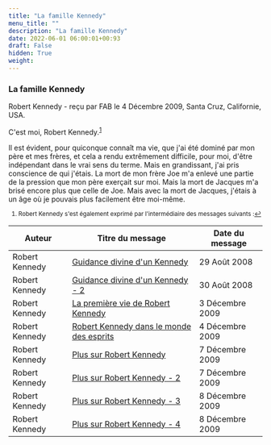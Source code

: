 ```yaml
---
title: "La famille Kennedy"
menu_title: ""
description: "La famille Kennedy"
date: 2022-06-01 06:00:01+00:93
draft: False
hidden: True
weight:
---
```

### La famille Kennedy

Robert Kennedy - reçu par FAB le 4 Décembre 2009, Santa Cruz, Californie, USA.

C'est moi, Robert Kennedy.<sup id="a1">[1](#f1)</sup>

Il est évident, pour quiconque connaît ma vie, que j'ai été dominé par mon père et mes frères, et cela a rendu extrêmement difficile, pour moi, d'être indépendant dans le vrai sens du terme. Mais en grandissant, j'ai pris conscience de qui j'étais. La mort de mon frère Joe m'a enlevé une partie de la pression que mon père exerçait sur moi. Mais la mort de Jacques m'a brisé encore plus que celle de Joe. Mais avec la mort de Jacques, j'étais à un âge où je pouvais plus facilement être moi-même.
<small>

1. <large id="f1"> Robert Kennedy s'est également exprimé par l'intermédiaire des messages suivants :[↩](#a1)

**Auteur** | **Titre du message** | **Date du message**  
---|---|---
Robert Kennedy | [Guidance divine d'un Kennedy](/fr-contemporary-messages/fr-contemporary-messages-by-date-order/fr-contemporary-messages-2008/fr-2008-8-29-1-fab-robert-kennedy/) | 29 Août 2008
Robert Kennedy | [Guidance divine d'un Kennedy - 2](/fr-contemporary-messages/fr-contemporary-messages-by-date-order/fr-contemporary-messages-2008/fr-2008-8-30-1-fab-robert-kennedy/) | 30 Août 2008
Robert Kennedy | [La première vie de Robert Kennedy](/fr-contemporary-messages/fr-contemporary-messages-by-date-order/fr-contemporary-messages-2009/fr-2009-12-3-1-fab-robert-kennedy/) | 3 Décembre 2009
Robert Kennedy | [Robert Kennedy dans le monde des esprits](/fr-contemporary-messages/fr-contemporary-messages-by-date-order/fr-contemporary-messages-2009/fr-2009-12-4-2-fab-robert-kennedy/) | 4 Décembre 2009
Robert Kennedy | [Plus sur Robert Kennedy](/fr-contemporary-messages/fr-contemporary-messages-by-date-order/fr-contemporary-messages-2009/fr-2009-12-7-1-fab-robert-kennedy/) | 7 Décembre 2009
Robert Kennedy | [Plus sur Robert Kennedy - 2](/fr-contemporary-messages/fr-contemporary-messages-by-date-order/fr-contemporary-messages-2009/fr-2009-12-7-2-fab-robert-kennedy/) | 7 Décembre 2009
Robert Kennedy | [Plus sur Robert Kennedy - 3](/fr-contemporary-messages/fr-contemporary-messages-by-date-order/fr-contemporary-messages-2009/fr-2009-12-8-1-fab-robert-kennedy/) | 8 Décembre 2009
Robert Kennedy | [Plus sur Robert Kennedy - 4](/fr-contemporary-messages/fr-contemporary-messages-by-date-order/fr-contemporary-messages-2009/fr-2009-12-8-2-fab-robert-kennedy/) | 8 Décembre 2009
